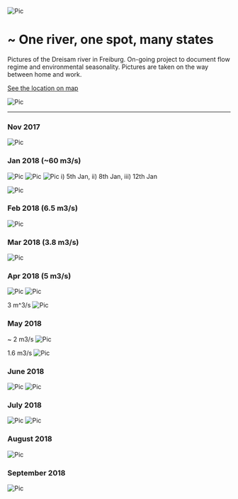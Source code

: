 ![Pic](dreisam_states_sl.png)

# ~ One river, one spot, many states 
Pictures of the Dreisam river in Freiburg. On-going project to document flow regime and environmental seasonality. Pictures are taken on the way between home and work.

[See the location on map](https://www.google.de/maps/place/47%C2%B059'53.2%22N+7%C2%B049'17.3%22E/@47.9981092,7.8039626,14z/data=!3m1!4b1!4m5!3m4!1s0x0:0x0!8m2!3d47.9981111!4d7.8214722)

![Pic](dreisam_2018.png)

----

### Nov 2017
![Pic](2017_11_13.JPG)

### Jan 2018 (~60 m3/s) 
![Pic](2018_01_05.JPG)
![Pic](2018_01_08.JPG)
![Pic](2018_01_12.JPG)
i) 5th Jan, ii) 8th Jan, iii) 12th Jan

![Pic](2018_01_series.png)


### Feb 2018 (6.5 m3/s)
![Pic](2018_02_08.JPG)

### Mar 2018 (3.8 m3/s)
![Pic](2018_03_06.JPG)

### Apr 2018 (5 m3/s)
![Pic](2018_04_05.JPG)
![Pic](2018_04_17.JPG)

3 m^3/s
![Pic](2018_04_23.JPG)

### May 2018

~ 2 m3/s
![Pic](2018-05-01.JPG)

1.6 m3/s
![Pic](2018_05_06.JPG)

### June 2018

![Pic](2018_06_06.JPG)
![Pic](2018_06_20.JPG)


### July 2018

![Pic](2018_07_03.JPG)
![Pic](2018_07_19.JPG)


### August 2018

![Pic](2018_08_08.jpg)

### September 2018

![Pic](2018_09_03.jpg)
